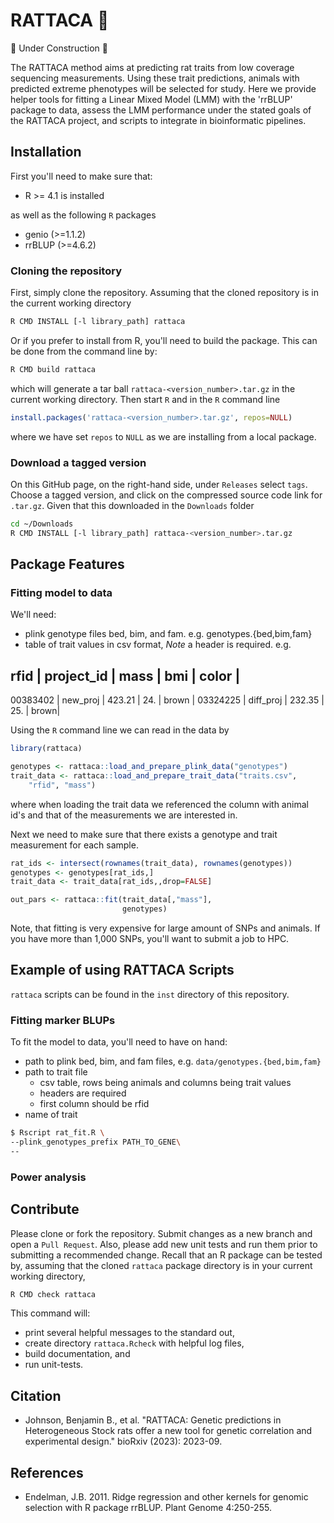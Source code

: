 # RATTACA :rat:

:construction: Under Construction :construction:

The RATTACA method aims at predicting rat
traits from low coverage sequencing measurements.
Using these trait predictions, animals with predicted
extreme phenotypes will be selected for study.  Here
we provide helper tools for fitting a Linear
Mixed Model (LMM) with the 'rrBLUP' package to
data, assess the LMM performance under the
stated goals of the RATTACA project, and scripts to
integrate in bioinformatic pipelines.


## Installation

First you'll need to make sure that:

* R >= 4.1 is installed

as well as the following `R` packages

* genio (>=1.1.2)
* rrBLUP (>=4.6.2)


### Cloning the repository

First, simply clone the repository.  Assuming that the cloned
repository is in the current working directory

```bash
R CMD INSTALL [-l library_path] rattaca
```

Or if you prefer to install from R, you'll need to build the package.  This
can be done from the command line by:

```bash
R CMD build rattaca
```

which will generate a tar ball `rattaca-<version_number>.tar.gz` in the
current working directory.  Then start `R` and in the `R` command line

```R
install.packages('rattaca-<version_number>.tar.gz', repos=NULL)
```

where we have set `repos` to `NULL` as we are installing from a
local package.


### Download a tagged version

On this GitHub page, on the right-hand side, under `Releases` select `tags`.
Choose a tagged version, and click on the compressed source code link for
`.tar.gz`.  Given that this downloaded in the `Downloads` folder

```bash
cd ~/Downloads
R CMD INSTALL [-l library_path] rattaca-<version_number>.tar.gz
```

## Package Features

### Fitting model to data

We'll need:

* plink genotype files bed, bim, and fam. e.g. genotypes.{bed,bim,fam}
* table of trait values in csv format, *Note* a header is required. e.g.

rfid | project_id | mass | bmi | color |
-----------------------------------
00383402 | new_proj | 423.21 | 24. | brown |
03324225 | diff_proj | 232.35 | 25. | brown|


Using the `R` command line we can read in the data by

```R
library(rattaca)

genotypes <- rattaca::load_and_prepare_plink_data("genotypes")
trait_data <- rattaca::load_and_prepare_trait_data("traits.csv",
    "rfid", "mass")
``` 

where when loading the trait data we referenced the column with
animal id's and that of the measurements we are interested in.

Next we need to make sure that there exists a genotype and
trait measurement for each sample.

```R
rat_ids <- intersect(rownames(trait_data), rownames(genotypes))
genotypes <- genotypes[rat_ids,]
trait_data <- trait_data[rat_ids,,drop=FALSE]

out_pars <- rattaca::fit(trait_data[,"mass"],
                         genotypes)
```

Note, that fitting is very expensive for large amount of SNPs and
animals.  If you have more than 1,000 SNPs, you'll want to submit
a job to HPC.



## Example of using RATTACA Scripts

`rattaca` scripts can be found in the `inst` directory of this repository.


### Fitting marker BLUPs

To fit the model to data, you'll need to have on hand:

* path to plink bed, bim, and fam files, e.g. `data/genotypes.{bed,bim,fam}`
* path to trait file
    - csv table, rows being animals and columns being trait values
    - headers are required
    - first column should be rfid
* name of trait 


```bash
$ Rscript rat_fit.R \
--plink_genotypes_prefix PATH_TO_GENE\
--
```

### Power analysis





## Contribute

Please clone or fork the repository.  Submit changes as a new
branch and open a `Pull Request`.  Also, please add new unit tests
and run them prior to submitting a recommended change.  Recall that
an R package can be tested by, assuming that the cloned `rattaca`
package directory is in your current working directory,

```bash
R CMD check rattaca
```

This command will:

* print several helpful messages to the standard out,
* create directory `rattaca.Rcheck` with helpful log files,
* build documentation, and 
* run unit-tests.


## Citation

* Johnson, Benjamin B., et al. "RATTACA: Genetic predictions in
Heterogeneous Stock rats offer a new tool for genetic correlation
and experimental design." bioRxiv (2023): 2023-09.

## References

* Endelman, J.B. 2011. Ridge regression and other kernels
for genomic selection with R package rrBLUP. Plant Genome 4:250-255.
